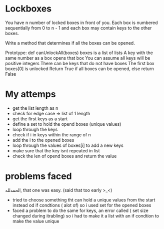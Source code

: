 # Lockboxes
You have n number of locked boxes in front of you. Each box is numbered sequentially from 0 to n - 1 and each box may contain keys to the other boxes.

Write a method that determines if all the boxes can be opened.

Prototype: def canUnlockAll(boxes)
boxes is a list of lists
A key with the same number as a box opens that box
You can assume all keys will be positive integers
There can be keys that do not have boxes
The first box boxes[0] is unlocked
Return True if all boxes can be opened, else return False


# My attemps

- get the list length as n
- check for edge case => list of 1 length
- get the first keys as a start
- define a set to hold the opend boxes (unique values)
- loop through the keys
- check if i in keys within the range of n
- add the i to the opened boxes
- loop through the values of boxes[i] to add a new keys
- make sure that the key isnt repeated in list
- check the len of opend boxes and return the value

# problems faced

الحمدلله, that one was easy. (said that too early >_<)
- tried to choose something tht can hold a unique values from the start
instead od if condtions ( alot of) so i used set for the opened boxes
- faced a problem to do the same for keys, an error called ( set size changed during itrabling) so i had to make it a list with an if condtion to make the value unique
